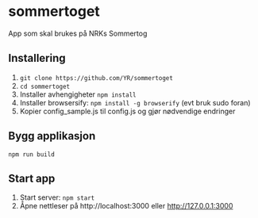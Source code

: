 # sommertoget
App som skal brukes på NRKs Sommertog

## Installering
1. `git clone https://github.com/YR/sommertoget`
2. `cd sommertoget`
3. Installer avhengigheter `npm install`
4. Installer browsersify: `npm install -g browserify` (evt bruk sudo foran)
5. Kopier config_sample.js til config.js og gjør nødvendige endringer

## Bygg applikasjon
`npm run build`

## Start app
1. Start server: `npm start`
2. Åpne nettleser på http://localhost:3000 eller http://127.0.0.1:3000
